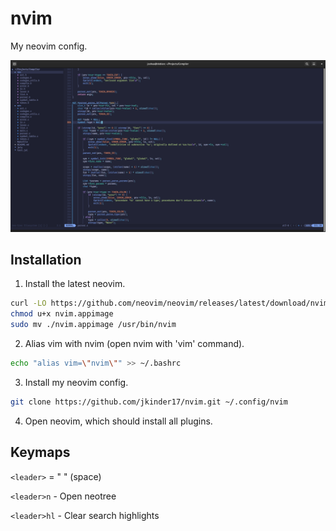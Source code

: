 # nvim

My neovim config.

<img src="preview.png">

## Installation

1. Install the latest neovim.

```bash
curl -LO https://github.com/neovim/neovim/releases/latest/download/nvim.appimage
chmod u+x nvim.appimage
sudo mv ./nvim.appimage /usr/bin/nvim
```

2. Alias vim with nvim (open nvim with 'vim' command).

```bash
echo "alias vim=\"nvim\"" >> ~/.bashrc
```

3. Install my neovim config.

```bash
git clone https://github.com/jkinder17/nvim.git ~/.config/nvim
```

4. Open neovim, which should install all plugins.

## Keymaps

```<leader>``` = " " (space)

```<leader>n``` - Open neotree

```<leader>hl``` - Clear search highlights

